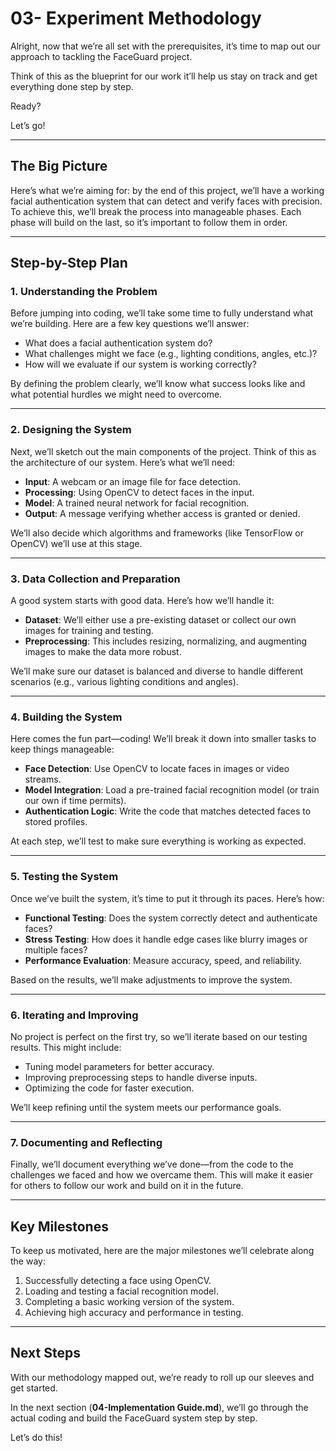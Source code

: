 # 03- Experiment Methodology

Alright, now that we’re all set with the prerequisites, it’s time to map out our approach to tackling the FaceGuard project.

Think of this as the blueprint for our work it’ll help us stay on track and get everything done step by step. 

Ready?

Let’s go!

---

## The Big Picture

Here’s what we’re aiming for: by the end of this project, we’ll have a working facial authentication system that can detect and verify faces with precision. To achieve this, we’ll break the process into manageable phases. Each phase will build on the last, so it’s important to follow them in order.

---

## Step-by-Step Plan

### 1. **Understanding the Problem**
   Before jumping into coding, we’ll take some time to fully understand what we’re building. Here are a few key questions we’ll answer:
   - What does a facial authentication system do?
   - What challenges might we face (e.g., lighting conditions, angles, etc.)?
   - How will we evaluate if our system is working correctly?

   By defining the problem clearly, we’ll know what success looks like and what potential hurdles we might need to overcome.

---

### 2. **Designing the System**
   Next, we’ll sketch out the main components of the project. Think of this as the architecture of our system. Here’s what we’ll need:

   - **Input**: A webcam or an image file for face detection.
   - **Processing**: Using OpenCV to detect faces in the input.
   - **Model**: A trained neural network for facial recognition.
   - **Output**: A message verifying whether access is granted or denied.

   We’ll also decide which algorithms and frameworks (like TensorFlow or OpenCV) we’ll use at this stage.

---

### 3. **Data Collection and Preparation**
   A good system starts with good data. Here’s how we’ll handle it:

   - **Dataset**: We’ll either use a pre-existing dataset or collect our own images for training and testing.
   - **Preprocessing**: This includes resizing, normalizing, and augmenting images to make the data more robust.

   We’ll make sure our dataset is balanced and diverse to handle different scenarios (e.g., various lighting conditions and angles).

---

### 4. **Building the System**
   Here comes the fun part—coding! We’ll break it down into smaller tasks to keep things manageable:

   - **Face Detection**: Use OpenCV to locate faces in images or video streams.
   - **Model Integration**: Load a pre-trained facial recognition model (or train our own if time permits).
   - **Authentication Logic**: Write the code that matches detected faces to stored profiles.

   At each step, we’ll test to make sure everything is working as expected.

---

### 5. **Testing the System**
   Once we’ve built the system, it’s time to put it through its paces. Here’s how:

   - **Functional Testing**: Does the system correctly detect and authenticate faces?
   - **Stress Testing**: How does it handle edge cases like blurry images or multiple faces?
   - **Performance Evaluation**: Measure accuracy, speed, and reliability.

   Based on the results, we’ll make adjustments to improve the system.

---

### 6. **Iterating and Improving**
   No project is perfect on the first try, so we’ll iterate based on our testing results. This might include:

   - Tuning model parameters for better accuracy.
   - Improving preprocessing steps to handle diverse inputs.
   - Optimizing the code for faster execution.

   We’ll keep refining until the system meets our performance goals.

---

### 7. **Documenting and Reflecting**
   Finally, we’ll document everything we’ve done—from the code to the challenges we faced and how we overcame them. This will make it easier for others to follow our work and build on it in the future.

---

## Key Milestones

To keep us motivated, here are the major milestones we’ll celebrate along the way:

1. Successfully detecting a face using OpenCV.
2. Loading and testing a facial recognition model.
3. Completing a basic working version of the system.
4. Achieving high accuracy and performance in testing.

---

## Next Steps

With our methodology mapped out, we’re ready to roll up our sleeves and get started.

In the next section (**04-Implementation Guide.md**), we’ll go through the actual coding and build the FaceGuard system step by step.

Let’s do this!
